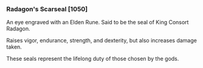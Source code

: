 ### Radagon's Scarseal [1050]

An eye engraved with an Elden Rune. Said to be the seal of King Consort Radagon.

Raises vigor, endurance, strength, and dexterity, but also increases damage taken.

These seals represent the lifelong duty of those chosen by the gods.